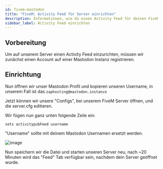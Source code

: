 ```yaml
---
id: fivem-mastodon
title: "FiveM: Activity Feed für Server einrichten"
description: Informationen, wie du einen Activity Feed für deinen FiveM-Server von ZAP-Hosting einrichten kannst - ZAP-Hosting.com Dokumentation
sidebar_label: Activity Feed einrichten
---
```


## Vorbereitung

Um auf unserem Server einen Activity Feed einzurichten, müssen wir zunächst einen Account auf einer Mastodon Instanz registrieren.

## Einrichtung

Nun öffnen wir unser Mastodon Profil und kopieren unseren Username, in unserem Fall ist das `zaphosting@mastodon.instance`

Jetzt können wir unsere "Configs", bei unserem FiveM Server öffnen, und die server.cfg editieren.


Wir fügen nun ganz unten folgende Zeile ein:

```
sets activitypubFeed username
```

"Username" sollte mit deinem Mastodon Usernamen ersetzt werden.

![image](https://user-images.githubusercontent.com/13604413/159167537-e15fe091-0a65-4d72-ac06-690c7d64bcae.png)

Nun speichern wir die Datei und starten unseren Server neu, nach ~20 Minuten wird das "Feed" Tab verfügbar sein, nachdem dein Server geöffnet wurde.
